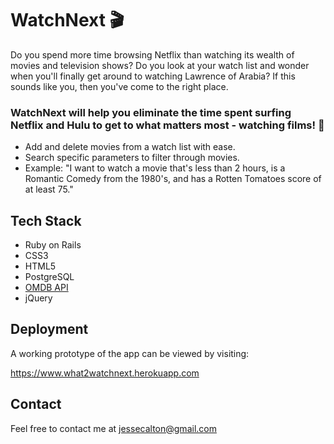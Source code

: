 # WatchNext 🎬

Do you spend more time browsing Netflix than watching its wealth of movies and television shows? Do you look at your watch list and wonder when you'll finally get around to watching Lawrence of Arabia? If this sounds like you, then you've come to the right place.

### WatchNext will help you eliminate the time spent surfing Netflix and Hulu to get to what matters most - watching films! 📼

* Add and delete movies from a watch list with ease.
* Search specific parameters to filter through movies.
* Example: "I want to watch a movie that's less than 2 hours, is a Romantic Comedy from the 1980's, and has a Rotten Tomatoes score of at least 75."

## Tech Stack

* Ruby on Rails
* CSS3
* HTML5
* PostgreSQL
* [OMDB API](http://www.omdbapi.com)
* jQuery

## Deployment

A working prototype of the app can be viewed by visiting:

<https://www.what2watchnext.herokuapp.com>

## Contact

Feel free to contact me at <jessecalton@gmail.com>
